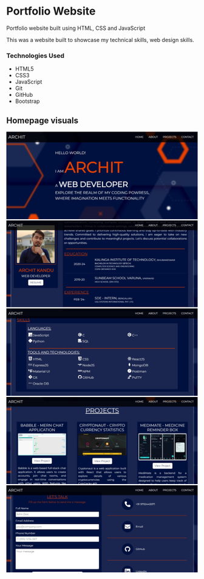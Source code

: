 # Portfolio Website
Portfolio website built using HTML, CSS and JavaScript


This was a website built to showcase my technical skills, web design skills.


### Technologies Used

* HTML5
* CSS3
* JavaScript
* Git
* GitHub
* Bootstrap



## Homepage visuals

<img src="assets/images/demo/1.jpg"/>

<img src="assets/images/demo/2.jpg"/>

<img src="assets/images/demo/3.jpg"/>

<img src="assets/images/demo/4.jpg"/>

<img src="assets/images/demo/5.jpg"/>

